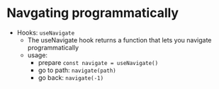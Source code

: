 # Navgating programmatically

- Hooks: `useNavigate`
    - The useNavigate hook returns a function that lets you navigate programmatically
    - usage:
        - prepare `const navigate = useNavigate()`
        - go to path: `navigate(path)`
        - go back: `navigate(-1)`
